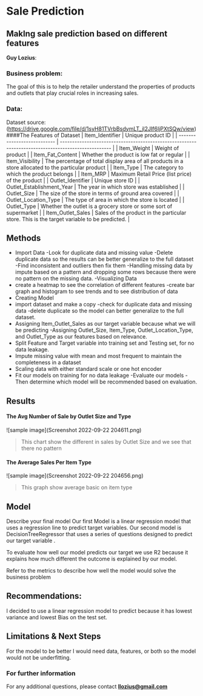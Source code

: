 # Sale Prediction
## MakIng sale prediction based on different  features

**Guy Lozius**: 

### Business problem:

The goal of this is to help the retailer understand the properties of products and outlets that play crucial roles in increasing sales.


### Data:

Dataset source: (https://drive.google.com/file/d/1syH81TVrbBsdymLT_jl2JIf6IjPXtSQw/view)
####The Features of Dataset
| Item\_Identifier            | Unique product ID                                                                                   |
| --------------------------- | --------------------------------------------------------------------------------------------------- |
| Item\_Weight                | Weight of product                                                                                   |
| Item\_Fat\_Content          | Whether the product is low fat or regular                                                           |
| Item\_Visibility            | The percentage of total display area of all products in a store allocated to the particular product |
| Item\_Type                  | The category to which the product belongs                                                           |
| Item\_MRP                   | Maximum Retail Price (list price) of the product                                                    |
| Outlet\_Identifier          | Unique store ID                                                                                     |
| Outlet\_Establishment\_Year | The year in which store was established                                                             |
| Outlet\_Size                | The size of the store in terms of ground area covered                                               |
| Outlet\_Location\_Type      | The type of area in which the store is located                                                      |
| Outlet\_Type                | Whether the outlet is a grocery store or some sort of supermarket                                   |
| Item\_Outlet\_Sales         | Sales of the product in the particular store. This is the target variable to be predicted.          |



## Methods
- Import Data
-Look for duplicate data and missing value
-Delete duplicate data so the results can be better generalize to the full dataset
-Find inconsistent and outliers then fix them
-Handling missing data by impute based on a pattern and dropping some rows because there were no pattern on the missing data. 
-Visualizing Data
- create a heatmap to see the correlation of different features
-create bar graph and histogram to see trends and to see distribution of data
- Creating Model
- import dataset and make a copy
-check for duplicate data and missing data
-delete duplicate so the model can better generalize to the full dataset.
- Assigning Item_Outlet_Sales as our target variable because what we will be predicting 
-Assigning Outlet_Size, Item_Type, Outlet_Location_Type, and  Outlet_Type as our features based on relevance.
- Split Feature and Target variable  into training set and Testing set, for no data leakage.
- Impute missing value with mean and most frequent to maintain the completeness in a dataset
- Scaling data with either standard scale or one hot encoder
- Fit our models on training for no data leakage
-Evaluate our models 
-Then determine which model will be recommended based on evaluation.





## Results




#### The Avg Number of Sale by Outlet Size and Type
![sample image](Screenshot 2022-09-22 204611.png)

> This chart show the different in sales by Outlet Size and we see that there no pattern

#### The Average Sales Per Item Type

![sample image](Screenshot 2022-09-22 204656.png)

>This graph show average basic on item type

## Model

Describe your final model
Our first Model is a linear regression model that uses a regression line to predict target variables.
Our second model is DecisionTreeRegressor that uses a series of questions designed to predict our target variable .

To evaluate how well our model predicts our target we use R2  because it explains how much different the outcome is explained by our model.


Refer to the metrics to describe how well the model would solve the business problem
## Recommendations:
I decided to use a linear regression model to predict because it has lowest variance and lowest Bias on the test set.



## Limitations & Next Steps
For the model to be better I would need data, features, or both so the model would not be underfitting.



### For further information


For any additional questions, please contact **llozius@gmail.com**
